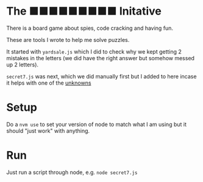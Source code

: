 # The ■■■■■■■■■ Initative 

There is a board game about spies, code cracking and having fun.

These are tools I wrote to help me solve puzzles.

It started with `yardsale.js` which I did to check why we kept getting 2 mistakes in the letters (we did have the right answer but somehow messed up 2 letters).

`secret7.js` was next, which we did manually first but I added to here incase it helps with one of the [unknowns](unknowns.md)

# Setup

Do a `nvm use` to set your version of node to match what I am using but it should "just work" with anything.

# Run

Just run a script through node, e.g. `node secret7.js`
